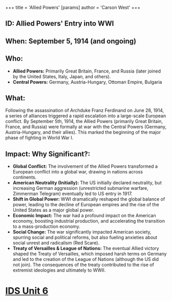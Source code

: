+++
 title = 'Allied Powers'
[params]
	author = 'Carson West'
+++
## ID: Allied Powers' Entry into WWI

## When: September 5, 1914 (and ongoing)

## Who:
* **Allied Powers:** Primarily Great Britain, France, and Russia (later joined by the United States, Italy, Japan, and others).
* **Central Powers:** Germany, Austria-Hungary, Ottoman Empire, Bulgaria

## What: 
Following the assassination of Archduke Franz Ferdinand on June 28, 1914, a series of alliances triggered a rapid escalation into a large-scale European conflict. By September 5th, 1914,  the Allied Powers (primarily Great Britain, France, and Russia) were formally at war with the Central Powers (Germany, Austria-Hungary, and their allies).  This marked the beginning of the major phase of fighting in World War I.

## Impact: Why Significant?:
* **Global Conflict:** The involvement of the Allied Powers transformed a European conflict into a global war, drawing in nations across continents.
* **American Neutrality (Initially):** The US initially declared neutrality, but increasing German aggression (unrestricted submarine warfare, Zimmerman Telegram) eventually led to US entry in 1917.
* **Shift in Global Power:** WWI dramatically reshaped the global balance of power, leading to the decline of European empires and the rise of the United States as a major global power.
* **Economic Impact:** The war had a profound impact on the American economy, boosting industrial production, and accelerating the transition to a mass-production economy.
* **Social Change:** The war significantly impacted American society, spurring social and political reforms, but also fueling anxieties about social unrest and radicalism (Red Scare).
* **Treaty of Versailles & League of Nations:** The eventual Allied victory shaped the Treaty of Versailles, which imposed harsh terms on Germany and led to the creation of the League of Nations (although the US did not join). The consequences of the treaty contributed to the rise of extremist ideologies and ultimately to WWII.

# [IDS Unit 6](./../ids-unit-6/)